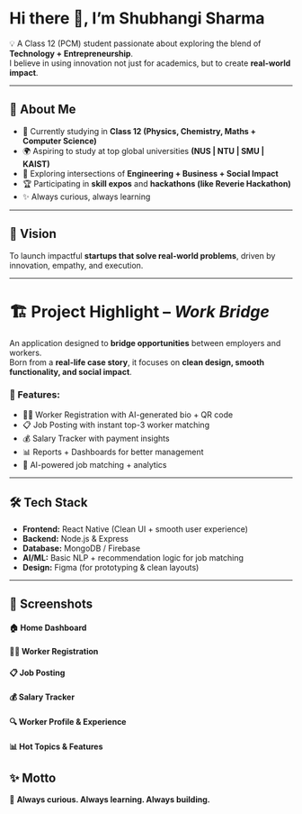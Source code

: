 # Hi there 👋, I’m Shubhangi Sharma  

💡 A Class 12 (PCM) student passionate about exploring the blend of **Technology + Entrepreneurship**.  
I believe in using innovation not just for academics, but to create **real-world impact**.  

---

## 🚀 About Me  
- 📘 Currently studying in **Class 12 (Physics, Chemistry, Maths + Computer Science)**  
- 🌍 Aspiring to study at top global universities **(NUS | NTU | SMU | KAIST)**  
- 🔗 Exploring intersections of **Engineering + Business + Social Impact**  
- 🏆 Participating in **skill expos** and **hackathons (like Reverie Hackathon)**  
- ✨ Always curious, always learning  

---

## 🎯 Vision  
To launch impactful **startups that solve real-world problems**, driven by innovation, empathy, and execution.  

---

# 🏗️ Project Highlight – *Work Bridge*  

An application designed to **bridge opportunities** between employers and workers.  
Born from a **real-life case story**, it focuses on **clean design, smooth functionality, and social impact**.  

### 🔹 Features:  
- 👩‍💼 Worker Registration with AI-generated bio + QR code  
- 📋 Job Posting with instant top-3 worker matching  
- 💰 Salary Tracker with payment insights  
- 📊 Reports + Dashboards for better management  
- 🤖 AI-powered job matching + analytics  

---

## 🛠️ Tech Stack  
- **Frontend:** React Native (Clean UI + smooth user experience)  
- **Backend:** Node.js & Express  
- **Database:** MongoDB / Firebase  
- **AI/ML:** Basic NLP + recommendation logic for job matching  
- **Design:** Figma (for prototyping & clean layouts)  

---

## 📸 Screenshots  

#### 🏠 Home Dashboard  
  
#### 👩‍💼 Worker Registration  

#### 📋 Job Posting  

#### 💰 Salary Tracker  

#### 🔍 Worker Profile & Experience  

#### 📊 Hot Topics & Features  


## ✨ Motto  
📌 **Always curious. Always learning. Always building.**  


